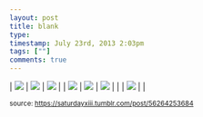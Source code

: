 ```yaml
---
layout: post
title: blank
type: 
timestamp: July 23rd, 2013 2:03pm
tags: [""]
comments: true
---
```


| <img src="https://saturdayxiii.github.io/media/56264253684_0.png"/> | <img src="https://saturdayxiii.github.io/media/56264253684_1.png"/> | <img src="https://saturdayxiii.github.io/media/56264253684_2.png"/> |
| <img src="https://saturdayxiii.github.io/media/56264253684_3.png"/> | <img src="https://saturdayxiii.github.io/media/56264253684_4.png"/> | <img src="https://saturdayxiii.github.io/media/56264253684_5.png"/> |
|  | <img src="https://saturdayxiii.github.io/media/56264253684_6.png"/> |  |

<small>source: https://saturdayxiii.tumblr.com/post/56264253684</small>